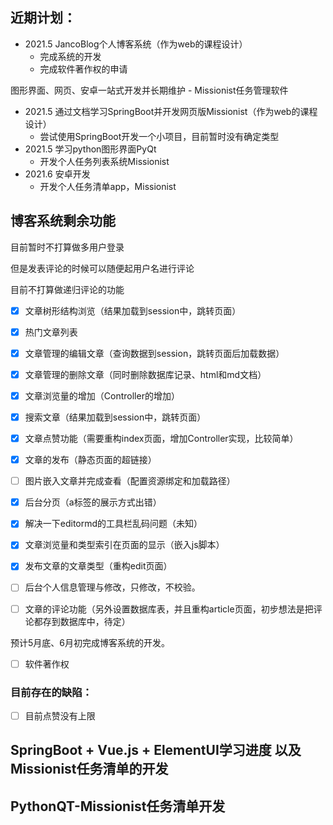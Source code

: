 ## 近期计划：

- 2021.5 JancoBlog个人博客系统（作为web的课程设计）
  - 完成系统的开发
  - 完成软件著作权的申请

图形界面、网页、安卓一站式开发并长期维护 - Missionist任务管理软件

- 2021.5 通过文档学习SpringBoot并开发网页版Missionist（作为web的课程设计）
  - 尝试使用SpringBoot开发一个小项目，目前暂时没有确定类型
- 2021.5 学习python图形界面PyQt
  - 开发个人任务列表系统Missionist
- 2021.6 安卓开发
  - 开发个人任务清单app，Missionist



## 博客系统剩余功能



目前暂时不打算做多用户登录

但是发表评论的时候可以随便起用户名进行评论

目前不打算做递归评论的功能



- [x] 文章树形结构浏览（结果加载到session中，跳转页面）
- [x] 热门文章列表
- [x] 文章管理的编辑文章（查询数据到session，跳转页面后加载数据）
- [x] 文章管理的删除文章（同时删除数据库记录、html和md文档）
- [x] 文章浏览量的增加（Controller的增加）
- [x] 搜索文章（结果加载到session中，跳转页面）
- [x] 文章点赞功能（需要重构index页面，增加Controller实现，比较简单）
- [x] 文章的发布（静态页面的超链接）
- [ ] 图片嵌入文章并完成查看（配置资源绑定和加载路径）
- [x] 后台分页（a标签的展示方式出错）
- [x] 解决一下editormd的工具栏乱码问题（未知）
- [x] 文章浏览量和类型索引在页面的显示（嵌入js脚本）
- [x] 发布文章的文章类型（重构edit页面）
- [ ] 后台个人信息管理与修改，只修改，不校验。
- [ ] 文章的评论功能（另外设置数据库表，并且重构article页面，初步想法是把评论都存到数据库中，待定）












预计5月底、6月初完成博客系统的开发。

- [ ] 软件著作权



### 目前存在的缺陷：

- [ ] 目前点赞没有上限



## SpringBoot + Vue.js + ElementUI学习进度 以及 Missionist任务清单的开发











## PythonQT-Missionist任务清单开发













